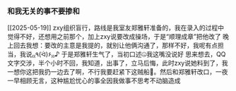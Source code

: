 ### 和我无关的事不要掺和
[[2025-05-19]]
zxy组织盲行，路线是我室友郑雅轩准备的，我在录入的过程中觉得不好，还想用之前那个，加上zxy说要改成操场，于是“顺理成章”把他改了
晚上回去我想：要改的主意是我提的，就别让他俩沟通了，那样不好，我呢有点担当，我说₍₍٩(ᐛ)۶₎₎♪
于是郑雅轩生气了，当初口述🤐我这嘴没说好
思来想去，QQ文字交涉，半个小时不回，我知道，出事了，立马后悔，此时zxy说她料到了，我一想你这把我扔一边去了啊，不行我要赶紧下这贼船🚢。然后和郑雅轩改口，一夜一早相顾无言，这种尴尬忧心的事全因我做事不思考不动脑造成